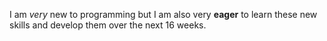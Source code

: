 I am *very* new to programming but I am also very **eager** to learn these new skills and develop them over the next 16 weeks.
